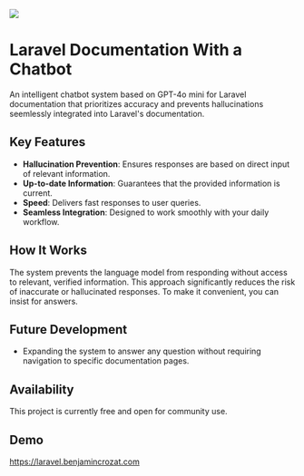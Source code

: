 ![](https://github.com/user-attachments/assets/15ccebbf-de3a-4812-88d0-9f93f722a675)

# Laravel Documentation With a Chatbot

An intelligent chatbot system based on GPT-4o mini for Laravel documentation that prioritizes accuracy and prevents hallucinations seemlessly integrated into Laravel's documentation.

## Key Features

- **Hallucination Prevention**: Ensures responses are based on direct input of relevant information.
- **Up-to-date Information**: Guarantees that the provided information is current.
- **Speed**: Delivers fast responses to user queries.
- **Seamless Integration**: Designed to work smoothly with your daily workflow.

## How It Works

The system prevents the language model from responding without access to relevant, verified information. This approach significantly reduces the risk of inaccurate or hallucinated responses. To make it convenient, you can insist for answers.

## Future Development

- Expanding the system to answer any question without requiring navigation to specific documentation pages.

## Availability

This project is currently free and open for community use.

## Demo

https://laravel.benjamincrozat.com
